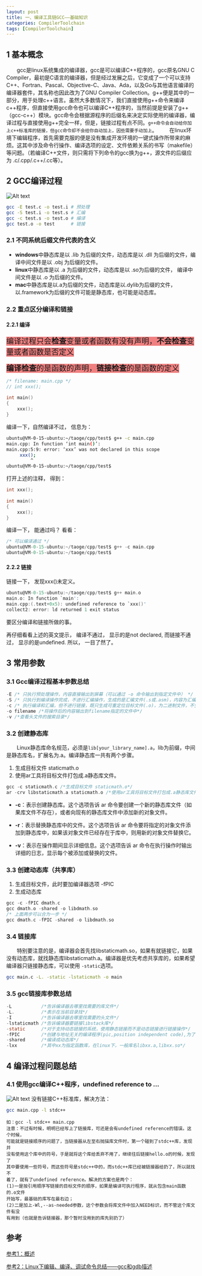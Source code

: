 ```yaml
---
layout: post
title: 一、编译工具链GCC——基础知识
categories: CompilerToolchain
tags: [CompilerToolchain]
---
```


## 1 基本概念
&emsp;&emsp;gcc是linux系统集成的编译器，gcc是可以编译C++程序的，gcc原名GNU C Compiler，最初是C语言的编译器，但是经过发展之后，它变成了一个可以支持C++、Fortran、Pascal、Objective-C、Java、Ada，以及Go与其他语言编译的编译器套件，其名称也因此改为了GNU Compiler Collection。g++便是其中的一部分，用于处理c++语言。虽然大多数情况下，我们直接使用g++命令来编译c++程序，但直接使用gcc命令也可以编译C++程序的，当然前提是安装了g++（gcc-c++）模块。gcc命令会根据源程序的后缀名来决定实际使用的编译器，编译过程与直接使用g++完全一样，但是，链接过程有点不同。`g++命令会自动给你加上c++标准库的链接，但gcc命令却不会给你自动加上，因些需要手动加上`。
&emsp;&emsp;在linux环境下编辑程序，首先需要克服的便是没有集成开发环境的一键式操作所带来的麻烦。这其中涉及命令行操作、编译选项的设定、文件依赖关系的书写（makefile）等问题。（若编译C++文件，则只需将下列命令的gcc换为g++，源文件的后缀应为 .c/.cpp/.c++/.cc等）。

## 2 GCC编译过程

![Alt text](/assets/CompilerToolchain/Preface/编译工具链的基本工作流程.png)


```bash
gcc -E test.c -o test.i # 预处理
gcc -S test.i -o test.s # 汇编
gcc -c test.s -o test.o # 编译
gcc test.o -o test      # 链接
```

### 2.1 不同系统后缀文件代表的含义

 - **windows**中静态库是以 .lib 为后缀的文件，动态库是以 .dll 为后缀的文件，编译中间文件是以 .obj 为后缀的文件。
 - **linux**中静态库是以 .a 为后缀的文件，动态库是以 .so为后缀的文件， 编译中间文件是以 .o 为后缀的文件。
 - **mac**中静态库是以.a为后缀的文件，动态库是以.dylib为后缀的文件，以.framework为后缀的文件可能是静态库，也可能是动态库。

### 2.2 重点区分编译和链接

#### 2.2.1 编译

 <span style="background-color: lightcoral; font-size: 20px;">编译过程只会**检查**变量或者函数有没有声明，**不会检查**变量或者函数是否定义
 </span>

 <span style="background-color: lightcoral; font-size: 20px;">**编译检查**的是函数的声明，**链接检查**的是函数的定义
 </span>

```c
/* filename: main.cpp */
// int xxx();
 
int main()
{
    xxx();
}
```

编译一下，自然编译不过， 信息为：

```bash
ubuntu@VM-0-15-ubuntu:~/taoge/cpp/test$ g++ -c main.cpp 
main.cpp: In function ‘int main()’:
main.cpp:5:9: error: ‘xxx’ was not declared in this scope
     xxx();
         ^
ubuntu@VM-0-15-ubuntu:~/taoge/cpp/test$ 
```

打开上述的注释， 得到：

```c
int xxx();
 
int main()
{
    xxx();
}
```

编译一下， 能通过吗？ 看看：

```c
/* 可以编译通过 */
ubuntu@VM-0-15-ubuntu:~/taoge/cpp/test$ g++ -c main.cpp     
ubuntu@VM-0-15-ubuntu:~/taoge/cpp/test$ 
```

#### 2.2.2 链接

 链接一下， 发现xxx()未定义。

```c
ubuntu@VM-0-15-ubuntu:~/taoge/cpp/test$ g++ main.o
main.o: In function `main':
main.cpp:(.text+0x5): undefined reference to `xxx()'
collect2: error: ld returned 1 exit status
```

要区分编译和链接所做的事。

再仔细看看上述的英文提示， 编译不通过， 显示的是not declared,  而链接不通过， 显示的是undefined.  所以， 一目了然了。


## 3 常用参数
### 3.1 Gcc编译过程基本参数总结
```c
-E /* 只执行预处理操作，内容直接输出到屏幕（可以通过 -o 命令输出到指定文件中） */
-S /* 只执行到编译操作完成，不进行汇编操作，生成的是汇编文件(.s或.asm)，内容为汇编语言 */
-c /* 执行编译和汇编，但不进行链接，既只生成可重定位目标文件(.o)，为二进制文件，不生成完整的可执行文件 */
-o filename /*将操作后的内容输出到filename指定的文件中*/
-v /*查看头文件的搜索目录*/
```
### 3.2 创建静态库
&emsp;&emsp;Linux静态库命名规范，必须是`lib[your_library_name].a`，lib为前缀，中间是静态库名，扩展名为.a。编译静态库一共有两个步骤。

 1. 生成目标文件 staticmath.o 
 2. 使用ar工具将目标文件打包成.a静态库文件。

```c
gcc -c staticmath.c /*生成目标文件 staticmath.o*/
ar -crv libstaticmath.a staticmath.o /*使用ar工具将目标文件打包成.a静态库文件*/
```

- **-c**：表示创建静态库。这个选项告诉 ar 命令要创建一个新的静态库文件（如果库文件不存在），或者向现有的静态库文件中添加新的对象文件。

- **-r**：表示替换静态库中的文件。这个选项告诉 ar 命令要将指定的对象文件添加到静态库中，如果该对象文件已经存在于库中，则用新的对象文件替换它。

- **-v**：表示在操作期间显示详细信息。这个选项告诉 ar 命令在执行操作时输出详细的日志，显示每个被添加或替换的文件。



### 3.3 创建动态库（共享库）
 1. 生成目标文件，此时要加编译器选项 -fPIC
 2. 生成动态库

```c
gcc -c -fPIC dmath.c
gcc dmath.o -shared -o libdmath.so
/* 上面两步可以合为一步 */
gcc dmath.c -fPIC -shared -o libdmath.so
```

### 3.4 链接库
&emsp;&emsp;特别要注意的是，编译器会首先找libstaticmath.so，如果有就链接它，如果没有动态库，就找静态库libstaticmath.a。编译器是优先考虑共享库的，如果希望编译器只链接静态库，可以使用 `-static`选项。
```bash
gcc main.c -L. -static -lstaticmath -o main 
```
### 3.5 gcc链接库参数总结
```c
-L           /*告诉编译器去哪里找需要的库文件*/
-L.          /*表示在当前目录找*/
-I           /*告诉编译器去哪里找需要的头文件*/
-lstaticmath /*告诉编译器要链接libstack库*/
-static      /*对于支持动态链接的系统，使用静态链接而不是动态链接进行链接操作*/
-fPIC        /*创建与地址无关的编译程序(pic,position independent code),为了能够在多个应用程序间共享*/
-shared      /*编译成动态库*/
-lxx         /*其中xx为指定函数库，在linux下，一般库名libxx.a,libxx.so*/
```

## 4 编译过程问题总结

### 4.1 使用gcc编译C++程序，undefined reference to ...

![Alt text](/assets/CompilerToolchain/01_GCC/undefined_reference_to.png)
没有链接C++标准库，解决方法：

```bash
gcc main.cpp -l stdc++
```
```
如：gcc -l stdc++ main.cpp 
注意：不过有时候，明明已经写上了链接库，可还是会有undefined reference的错误。这个时候，
可能就是链接顺序的问题了，当链接器从左至右抛描库文件时，第一个碰到了stdc++库，发现并
没有使用这个库中的符号，于是就将这个库给丢弃不用了，继续往后链接hello.o的时候，发现了
其中要使用一些符号，而这些符号是stdc++中的，而stdc++库已经被链接器给扔了，所以就找不
着了，就有了undefined reference。解决的方案也是两个：
(1)一是按引用顺序写链接的目标文件的顺序，如果是编译可执行程序，就从包含main函数的.o文件
开始写，最基础的库写在最右边；
(2)二是加上-Wl,--as-needed参数，这个参数会将库文件中加入NEED标识，而不管这个库文件有没
有用到（也就是告诉链接器，那个暂时没用到的库先别扔了）
```

## 参考

[参考1：概述](https://seisman.github.io/how-to-write-makefile/overview.html)

[参考2：Linux下编辑、编译、调试命令总结——gcc和gdb描述](https://www.cnblogs.com/yhjoker/p/7533438.html)
